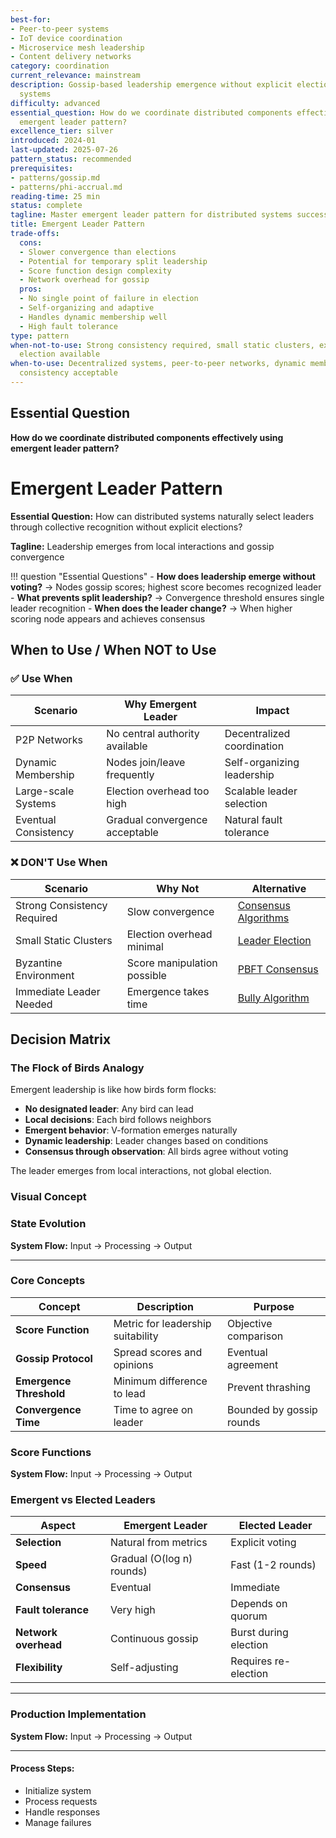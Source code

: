 ```yaml
---
best-for:
- Peer-to-peer systems
- IoT device coordination
- Microservice mesh leadership
- Content delivery networks
category: coordination
current_relevance: mainstream
description: Gossip-based leadership emergence without explicit elections in distributed
  systems
difficulty: advanced
essential_question: How do we coordinate distributed components effectively using
  emergent leader pattern?
excellence_tier: silver
introduced: 2024-01
last-updated: 2025-07-26
pattern_status: recommended
prerequisites:
- patterns/gossip.md
- patterns/phi-accrual.md
reading-time: 25 min
status: complete
tagline: Master emergent leader pattern for distributed systems success
title: Emergent Leader Pattern
trade-offs:
  cons:
  - Slower convergence than elections
  - Potential for temporary split leadership
  - Score function design complexity
  - Network overhead for gossip
  pros:
  - No single point of failure in election
  - Self-organizing and adaptive
  - Handles dynamic membership well
  - High fault tolerance
type: pattern
when-not-to-use: Strong consistency required, small static clusters, explicit leader
  election available
when-to-use: Decentralized systems, peer-to-peer networks, dynamic membership, eventual
  consistency acceptable
---
```



## Essential Question

**How do we coordinate distributed components effectively using emergent leader pattern?**


# Emergent Leader Pattern

**Essential Question:** How can distributed systems naturally select leaders through collective recognition without explicit elections?

**Tagline:** Leadership emerges from local interactions and gossip convergence

!!! question "Essential Questions"
    - **How does leadership emerge without voting?** → Nodes gossip scores; highest score becomes recognized leader
    - **What prevents split leadership?** → Convergence threshold ensures single leader recognition
    - **When does the leader change?** → When higher scoring node appears and achieves consensus

## When to Use / When NOT to Use

### ✅ Use When

| Scenario | Why Emergent Leader | Impact |
|----------|---------------------|--------|
| P2P Networks | No central authority available | Decentralized coordination |
| Dynamic Membership | Nodes join/leave frequently | Self-organizing leadership |
| Large-scale Systems | Election overhead too high | Scalable leader selection |
| Eventual Consistency | Gradual convergence acceptable | Natural fault tolerance |

### ❌ DON'T Use When

| Scenario | Why Not | Alternative |
|----------|---------|-------------|
| Strong Consistency Required | Slow convergence | [Consensus Algorithms](consensus.md) |
| Small Static Clusters | Election overhead minimal | [Leader Election](leader-election.md) |
| Byzantine Environment | Score manipulation possible | [PBFT Consensus](consensus.md) |
| Immediate Leader Needed | Emergence takes time | [Bully Algorithm](leader-election.md) |

## Decision Matrix

### The Flock of Birds Analogy

Emergent leadership is like how birds form flocks:
- **No designated leader**: Any bird can lead
- **Local decisions**: Each bird follows neighbors
- **Emergent behavior**: V-formation emerges naturally
- **Dynamic leadership**: Leader changes based on conditions
- **Consensus through observation**: All birds agree without voting

The leader emerges from local interactions, not global election.

### Visual Concept


### State Evolution

**System Flow:** Input → Processing → Output


---

### Core Concepts

| Concept | Description | Purpose |
|---------|-------------|---------|
| **Score Function** | Metric for leadership suitability | Objective comparison |
| **Gossip Protocol** | Spread scores and opinions | Eventual agreement |
| **Emergence Threshold** | Minimum difference to lead | Prevent thrashing |
| **Convergence Time** | Time to agree on leader | Bounded by gossip rounds |

### Score Functions

**System Flow:** Input → Processing → Output


### Emergent vs Elected Leaders

| Aspect | Emergent Leader | Elected Leader |
|--------|-----------------|----------------|
| **Selection** | Natural from metrics | Explicit voting |
| **Speed** | Gradual (O(log n) rounds) | Fast (1-2 rounds) |
| **Consensus** | Eventual | Immediate |
| **Fault tolerance** | Very high | Depends on quorum |
| **Network overhead** | Continuous gossip | Burst during election |
| **Flexibility** | Self-adjusting | Requires re-election |

---

### Production Implementation

**System Flow:** Input → Processing → Output


---

#### **Process Steps:**
- Initialize system
- Process requests
- Handle responses
- Manage failures

